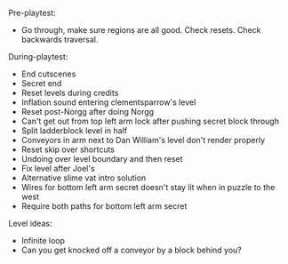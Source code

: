 Pre-playtest:
- Go through, make sure regions are all good. Check resets. Check backwards traversal.

During-playtest:
- End cutscenes
- Secret end
- Reset levels during credits
- Inflation sound entering clementsparrow's level
- Reset post-Norgg after doing Norgg
- Can't get out from top left arm lock after pushing secret block through
- Split ladderblock level in half
- Conveyors in arm next to Dan William's level don't render properly
- Reset skip over shortcuts
- Undoing over level boundary and then reset
- Fix level after Joel's
- Alternative slime vat intro solution
- Wires for bottom left arm secret doesn't stay lit when in puzzle to the west
- Require both paths for bottom left arm secret


Level ideas:
- Infinite loop
- Can you get knocked off a conveyor by a block behind you?
